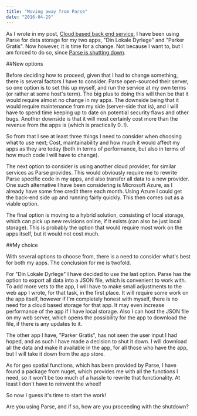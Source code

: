```yaml
---
title: "Moving away from Parse"
date: "2016-04-29"
---
```


As I wrote in my post, [Cloud based back end service](http://blog.leiflarsen.org/cloud-based-back-end-service/), I have been using Parse for data storage for my two apps, "Din Lokale Dyrlege" and "Parker Gratis". Now however, it is time for a change. Not because I want to, but I am forced to do so, since [Parse is shutting down](http://blog.parse.com/announcements/moving-on/).

##New options

Before deciding how to proceed, given that I had to change something, there is several factors I have to consider. Parse open-sourced their server, so one option is to set this up myself, and run the service at my own terms (or rather at some host's term). The big plus to doing this will then be that it would require almost no change in my apps. The downside being that it would require maintenance from my side (server-side that is), and I will have to spend time keeping up to date on potential security flaws and other bugs. Another downside is that it will most certainly cost more than the revenue from the apps is (which is practically 0..!).

So from that I see at least three things I need to consider when choosing what to use next; Cost, maintainability and how much it would affect my apps as they are today (both in terms of performance, but also in terms of how much code I will have to change).

The next option to consider is using another cloud provider, for similar services as Parse provides. This would obviously require me to rewrite Parse specific code in my apps, and also transfer all data to a new provider. One such alternative I have been considering is Microsoft Azure, as I already have some free credit there each month. Using Azure I could get the back-end side up and running fairly quickly. This then comes out as a viable option.

The final option is moving to a hybrid solution, consisting of local storage, which can pick up new revisions online, if it exists (can also be just local storage). This is probably the option that would require most work on the apps itself, but it would not cost much.

##My choice

With several options to choose from, there is a need to consider what's best for both my apps. The conclusion for me is twofold.

For "Din Lokale Dyrlege" I have decided to use the last option. Parse has the option to export all data into a JSON file, which is convenient to work with. To add more vets to the app, I will have to make small adjustments to the web app I wrote, for that task, in the first place. It will require some work on the app itself, however if I'm completely honest with myself, there is no need for a cloud based storage for that app. It may even increase performance of the app if I have local storage. Also I can host the JSON file on my web server, which opens the possibility for the app to download the file, if there is any updates to it.

The other app I have, "Parker Gratis", has not seen the user input I had hoped, and as such I have made a decision to shut it down. I will download all the data and make it available in the app, for all those who have the app, but I will take it down from the app store.

As for geo spatial functions, which has been provided by Parse, I have found a package from nuget, which provides me with all the functions I need, so it won't be too much of a hassle to rewrite that functionality. At least I don't have to reinvent the wheel!

So now I guess it's time to start the work!

Are you using Parse, and if so, how are you proceeding with the shutdown?
